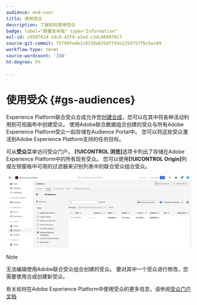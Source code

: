 ```yaml
---
audience: end-user
title: 使用受众
description: 了解如何使用受众
badge: label="限量发布版" type="Informative"
exl-id: c6507624-1dc9-43f9-a3ad-c3dc9689f8c7
source-git-commit: 75f997e4b1c0338a635dff43e2254757fbc5ec69
workflow-type: tm+mt
source-wordcount: '158'
ht-degree: 5%

---
```


# 使用受众 {#gs-audiences}

Experience Platform联合受众合成允许您[创建合成](../compositions/gs-compositions.md)，您可以在其中将各种活动利用到可视画布中创建受众。 使用Adobe联合数据组合创建的受众与所有Adobe Experience Platform受众一起存储在Audience Portal中。 您可以将这些受众激活到Adobe Experience Platform支持的任何目标。

可从&#x200B;**受众**&#x200B;菜单访问受众门户。 **[!UICONTROL 浏览]**&#x200B;选项卡列出了存储在Adobe Experience Platform中的所有现有受众。 您可以使用&#x200B;**[!UICONTROL Origin]**&#x200B;列或左侧窗格中可用的过滤器来识别列表中的联合受众组合受众。

![](assets/audiences-list.png)

>[!NOTE]
>
>无法编辑使用Adobe联合受众组合创建的受众。 要对其中一个受众进行修改，您需要使用合成创建新受众。

有关如何在Adobe Experience Platform中使用受众的更多信息，请参阅[受众门户文档](https://experienceleague.adobe.com/en/docs/experience-platform/segmentation/ui/audience-portal)
